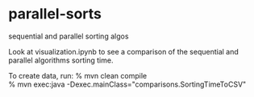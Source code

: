 # parallel-sorts
sequential and parallel sorting algos 

Look at visualization.ipynb to see a comparison of the sequential and parallel algorithms sorting time.

To create data, run:
% mvn clean compile    
% mvn exec:java -Dexec.mainClass="comparisons.SortingTimeToCSV"

